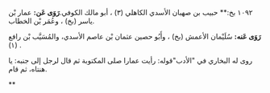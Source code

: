 ١٠٩٢ بخ:** حبيب بن صهبان الأسدي الكاهلي (٣) ، أبو مالك الكوفي.**رَوَى عَن:** عمار بْن ياسر (بخ) ، وعُمَر بْن الخطاب.

**رَوَى عَنه:** سُلَيْمان الأعمش (بخ) ، وأَبُو حصين عثمان بْن عاصم الأسدي، والمُسَيَّب بْن رافع (١) .

روى له البخاري في "الأدب"قوله: رأيت عمارا صلى المكتوبة ثم قال لرجل إلى جنبه: يا هنتاه، ثم قام.

**